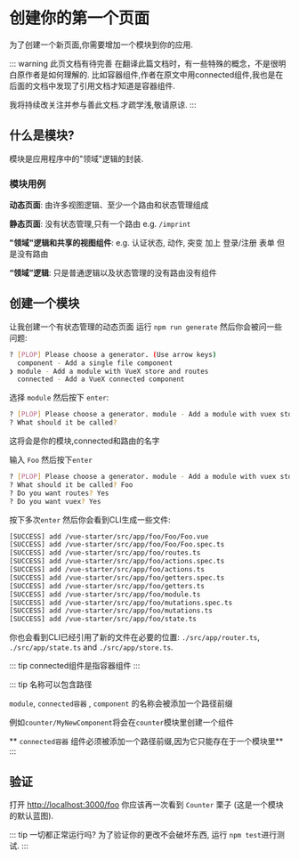 # 创建你的第一个页面

为了创建一个新页面,你需要增加一个模块到你的应用.

::: warning 此页文档有待完善
在翻译此篇文档时，有一些特殊的概念，不是很明白原作者是如何理解的.
比如容器组件,作者在原文中用connected组件,我也是在后面的文档中发现了引用文档才知道是容器组件.

我将持续改关注并参与善此文档.才疏学浅,敬请原谅.
:::

## 什么是模块?

模块是应用程序中的"领域"逻辑的封装.

###  模块用例

**动态页面**: 由许多视图逻辑、至少一个路由和状态管理组成

**静态页面**: 没有状态管理,只有一个路由 e.g. `/imprint`

**"领域"逻辑和共享的视图组件**: e.g. 认证状态, 动作, 突变 加上 登录/注册 表单 但是没有路由

**“领域”逻辑**: 只是普通逻辑以及状态管理的没有路由没有组件

## 创建一个模块

让我创建一个有状态管理的动态页面
运行 `npm run generate` 然后你会被问一些问题:

```bash
? [PLOP] Please choose a generator. (Use arrow keys)
  component - Add a single file component 
❯ module - Add a module with VueX store and routes 
  connected - Add a VueX connected component 

```

选择 `module` 然后按下 `enter`:

```bash
? [PLOP] Please choose a generator. module - Add a module with vuex store and routes
? What should it be called? 
```

这将会是你的模块,connected和路由的名字

输入 `Foo` 然后按下`enter`

```bash
? [PLOP] Please choose a generator. module - Add a module with vuex store and routes
? What should it be called? Foo
? Do you want routes? Yes
? Do you want vuex? Yes
```

按下多次`enter` 然后你会看到CLI生成一些文件:

```bash
[SUCCESS] add /vue-starter/src/app/foo/Foo/Foo.vue
[SUCCESS] add /vue-starter/src/app/foo/Foo/Foo.spec.ts
[SUCCESS] add /vue-starter/src/app/foo/routes.ts
[SUCCESS] add /vue-starter/src/app/foo/actions.spec.ts
[SUCCESS] add /vue-starter/src/app/foo/actions.ts
[SUCCESS] add /vue-starter/src/app/foo/getters.spec.ts
[SUCCESS] add /vue-starter/src/app/foo/getters.ts
[SUCCESS] add /vue-starter/src/app/foo/module.ts
[SUCCESS] add /vue-starter/src/app/foo/mutations.spec.ts
[SUCCESS] add /vue-starter/src/app/foo/mutations.ts
[SUCCESS] add /vue-starter/src/app/foo/state.ts
```

你也会看到CLI已经引用了新的文件在必要的位置: `./src/app/router.ts`, `./src/app/state.ts` and `./src/app/store.ts`.

::: tip
connected组件是指容器组件
:::

::: tip 名称可以包含路径

`module`, `connected容器` , `component` 的名称会被添加一个路径前缀

例如`counter/MyNewComponent`将会在`counter`模块里创建一个组件

** `connected容器` 组件必须被添加一个路径前缀,因为它只能存在于一个模块里**
:::

## 验证

打开 [http://localhost:3000/foo](http://localhost:3000/foo) 你应该再一次看到 `Counter` 栗子 (这是一个模块的默认蓝图).

::: tip 一切都正常运行吗?
为了验证你的更改不会破坏东西, 运行 `npm test`进行测试.
:::
